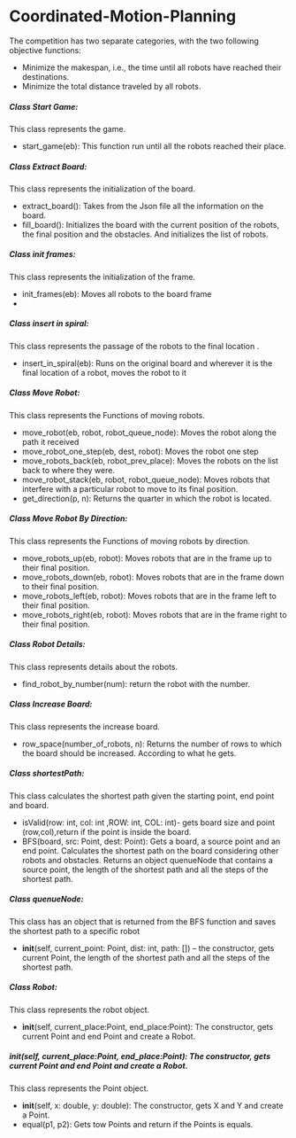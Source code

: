 # Coordinated-Motion-Planning

The competition has two separate categories, with the two following objective functions:
- Minimize the makespan, i.e., the time until all robots have reached their destinations.
- Minimize the total distance traveled by all robots.
  
##### Class Start Game:
This class represents the game.
- start_game(eb): This function run until all the robots reached their place.

##### Class Extract Board:
This class represents the initialization of the board.
- extract_board(): Takes from the Json file all the information on the board.
- fill_board():  Initializes the board with the current position of the robots, the final position and the obstacles. And initializes the list of robots.

##### Class init frames:
This class represents the initialization of the frame.
- init_frames(eb): Moves all robots to the board frame
- 
##### Class insert in spiral:
This class represents the passage of the robots to the final location .
- insert_in_spiral(eb):   Runs on the original board and wherever it is the final location of a robot, moves the robot to it

##### Class Move Robot:
This class represents the Functions of moving robots.
- move_robot(eb, robot, robot_queue_node): Moves the robot along the path it received
- move_robot_one_step(eb, dest, robot):  Moves the robot one step
- move_robots_back(eb, robot_prev_place): Moves the robots on the list back to where they were.
- move_robot_stack(eb, robot, robot_queue_node): Moves robots that interfere with a particular robot to move to its final position.
- get_direction(p, n): Returns the quarter in which the robot is located.

##### Class Move Robot By Direction:
This class represents the Functions of moving robots by direction.
- move_robots_up(eb, robot):  Moves robots that are in the frame up to their final position.
- move_robots_down(eb, robot):  Moves robots that are in the frame down to their final position.
- move_robots_left(eb, robot):  Moves robots that are in the frame left to their final position.
- move_robots_right(eb, robot):  Moves robots that are in the frame right to their final position.

##### Class Robot Details:
This class represents details about the robots.
- find_robot_by_number(num): return the robot with the number.

##### Class Increase Board: 
This class represents the increase board.
- row_space(number_of_robots, n): Returns the number of rows to which the board should be increased. According to what he gets. 

##### Class shortestPath:
This class calculates the shortest path given the starting point, end point and board.
- isValid(row: int, col: int ,ROW: int, COL: int)- gets board size and point (row,col),return if the point is inside the board.
- BFS(board, src: Point, dest: Point): Gets a board, a source point and an end point. Calculates the shortest path on the board considering other robots and obstacles. Returns an object quenueNode that contains a source point, the length of the shortest path and all the steps of the shortest path.

##### Class quenueNode:
This class has an object that is returned from the BFS function and saves the shortest path to a specific robot
- __init__(self, current_point: Point, dist: int, path: []) – the constructor, gets current Point, the length of the shortest path and all the steps of the shortest path.

##### Class Robot:
This class represents the robot object.
- __init__(self, current_place:Point, end_place:Point): The constructor, gets current Point and end Point and create a Robot.

##### __init__(self, current_place:Point, end_place:Point): The constructor, gets current Point and end Point and create a Robot. 
This class represents the Point object.
- __init__(self, x: double, y: double): The constructor, gets X and Y and create a Point. 
- equal(p1, p2): Gets tow Points and return if the Points is equals.
